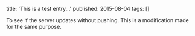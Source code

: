 title: 'This is a test entry...'
published: 2015-08-04
tags: []

To see if the server updates without pushing.
This is a modification made for the same purpose.
